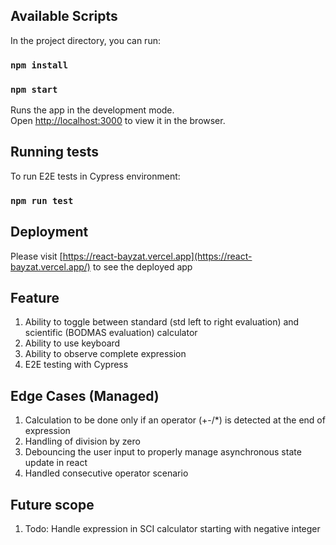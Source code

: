 
## Available Scripts

In the project directory, you can run:
### `npm install`
### `npm start`

Runs the app in the development mode.\
Open [http://localhost:3000](http://localhost:3000) to view it in the browser.

## Running tests

To run E2E tests in Cypress environment:
### `npm run test`

## Deployment
Please visit [https://react-bayzat.vercel.app](https://react-bayzat.vercel.app/) to see the deployed app

## Feature

1. Ability to toggle between standard (std left to right evaluation) and scientific (BODMAS evaluation) calculator
2. Ability to use keyboard
3. Ability to observe complete expression
4. E2E testing with Cypress

## Edge Cases (Managed)

1. Calculation to be done only if an operator (+-/*) is detected at the end of expression
2. Handling of division by zero
3. Debouncing the user input to properly manage asynchronous state update in react
4. Handled consecutive operator scenario

## Future scope

1. Todo: Handle expression in SCI calculator starting with negative integer
